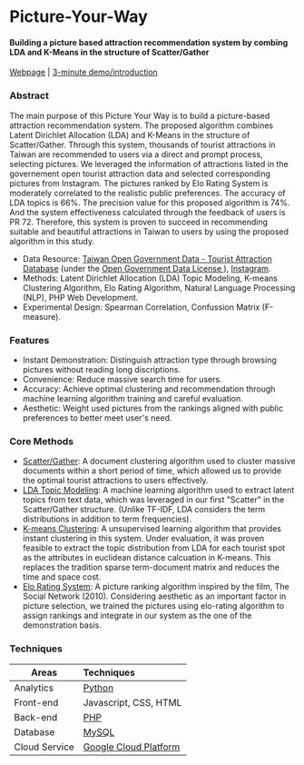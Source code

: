 # Picture-Your-Way
#### Building a picture based attraction recommendation system by combing LDA and K-Means in the structure of Scatter/Gather
[Webpage](http://35.201.182.2/main/index_b.php) | [3-minute demo/introduction](https://www.youtube.com/watch?v=Hjomt424dHA&feature=youtu.be)
### Abstract
The main purpose of this Picture Your Way is to build a picture-based attraction recommendation system. The proposed algorithm combines Latent Dirichlet Allocation (LDA) and K-Means in the structure of Scatter/Gather. Through this system, thousands of tourist attractions in Taiwan are recommended to users via a direct and prompt process, selecting pictures.
We leveraged the information of attractions listed in the governement open tourist attraction data and selected corresponding pictures from Instagram. The pictures ranked by Elo Rating System is moderately correlated to the realistic public preferences. The accuracy of LDA topics is 66%. The precision value for this proposed algorithm is 74%. And the system effectiveness calculated through the feedback of users is PR 72. Therefore, this system is proven to succeed in recommending suitable and beautiful attractions in Taiwan to users by using the proposed algorithm in this study.
* Data Resource: [Taiwan Open Government Data - Tourist Attraction Database](https://data.gov.tw/dataset/7777) (under the [Open Government Data License ](https://data.gov.tw/license#eng)), [Instagram](https://www.instagram.com/).
* Methods: Latent Dirichlet Allocation (LDA) Topic Modeling, K-means Clustering Algorithm, Elo Rating Algorithm, Natural Language Processing (NLP), PHP Web Development.
* Experimental Design: Spearman Correlation, Confussion Matrix (F-measure).
### Features
* Instant Demonstration: Distinguish attraction type through browsing pictures without reading long discriptions.
* Convenience: Reduce massive search time for users.
* Accuracy: Achieve optimal clustering and recommendation through machine learning algorithm training and careful evaluation.
* Aesthetic: Weight used pictures from the rankings aligned with public preferences to better meet user's need.
### Core Methods
* [Scatter/Gather](https://sigir.org/wp-content/uploads/2017/06/p148.pdf): A document clustering algorithm used to cluster massive documents within a short period of time, which allowed us to provide the optimal tourist attractions to users effectively.
* [LDA Topic Modeling](https://web.archive.org/web/20120207011313/http://jmlr.csail.mit.edu/papers/volume3/blei03a/blei03a.pdf): A machine learning algorithm used to extract latent topics from text data, which was leveraged in our first "Scatter" in the Scatter/Gather structure. (Unlike TF-IDF, LDA considers the term distributions in addition to term frequencies).
* [K-means Clustering](https://projecteuclid.org/download/pdf_1/euclid.bsmsp/1200512992): A unsupervised learning algorithm that provides instant clustering in this system. Under evaluation, it was proven feasible to extract the topic distribution from LDA for each tourist spot as the attributes in euclidean distance calcuation in K-means. This replaces the tradition sparse term-document matrix and reduces the time and space cost.
* [Elo Rating System](https://en.wikipedia.org/wiki/Elo_rating_system): A picture ranking algorithm inspired by the film, The Social Network (2010). Considering aesthetic as an important factor in picture selection, we trained the pictures using elo-rating algorithm to assign rankings and integrate in our system as the one of the demonstration basis.
### Techniques
Areas           | Techniques  |
--------------|:-----|
Analytics| [Python](https://www.python.org/)|
Front-end| Javascript, CSS, HTML|
Back-end  | [PHP](https://www.php.net/docs.php) |
Database|[MySQL](https://www.mysql.com/)|
Cloud Service|[Google Cloud Platform](https://cloud.google.com/gcp/getting-started?hl=zh-tw)|
